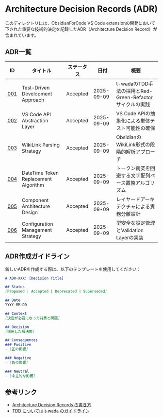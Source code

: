 # Architecture Decision Records (ADR)

このディレクトリには、ObsidianForCode VS Code extensionの開発において下された重要な技術的決定を記録したADR（Architecture Decision Record）が含まれています。

## ADR一覧

| ID | タイトル | ステータス | 日付 | 概要 |
|----|----------|------------|------|------|
| [001](./001-test-driven-development-approach.md) | Test-Driven Development Approach | Accepted | 2025-09-09 | t-wadaのTDD手法の採用とRed-Green-Refactorサイクルの実践 |
| [002](./002-vs-code-api-abstraction-layer.md) | VS Code API Abstraction Layer | Accepted | 2025-09-09 | VS Code APIの抽象化による単体テスト可能性の確保 |
| [003](./003-wikilink-parsing-strategy.md) | WikiLink Parsing Strategy | Accepted | 2025-09-09 | ObsidianのWikiLink形式の段階的解析アプローチ |
| [004](./004-datetime-token-replacement-algorithm.md) | DateTime Token Replacement Algorithm | Accepted | 2025-09-09 | トークン衝突を回避する文字配列ベース置換アルゴリズム |
| [005](./005-component-architecture-design.md) | Component Architecture Design | Accepted | 2025-09-09 | レイヤードアーキテクチャによる責務分離設計 |
| [006](./006-configuration-management-strategy.md) | Configuration Management Strategy | Accepted | 2025-09-09 | 型安全な設定管理とValidation Layerの実装 |

## ADR作成ガイドライン

新しいADRを作成する際は、以下のテンプレートを使用してください：

```markdown
# ADR-XXX: [Decision Title]

## Status
[Proposed | Accepted | Deprecated | Superseded]

## Date
YYYY-MM-DD

## Context
[決定が必要になった背景と問題]

## Decision
[採用した解決策]

## Consequences
### Positive
- [正の影響]

### Negative
- [負の影響]

### Neutral
- [中立的な影響]
```

## 参考リンク
- [Architecture Decision Records の書き方](https://github.com/joelparkerhenderson/architecture-decision-record)
- [TDD については t-wada のガイドライン](https://github.com/testdouble/contributing-tests/wiki/Test-Driven-Development)